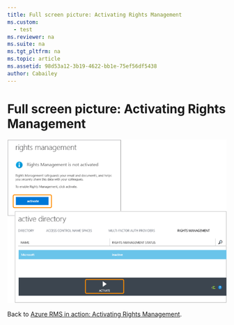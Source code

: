 ```yaml
---
title: Full screen picture: Activating Rights Management
ms.custom: 
  - test
ms.reviewer: na
ms.suite: na
ms.tgt_pltfrm: na
ms.topic: article
ms.assetid: 98d53a12-3b19-4622-bb1e-75ef56df5438
author: Cabailey
---
```

# Full screen picture: Activating Rights Management
![](./media/AzRMS_StoryboardActivate.png)

Back to [Azure RMS in action: Activating Rights Management](http://technet.microsoft.com/library/jj585026.aspx).

